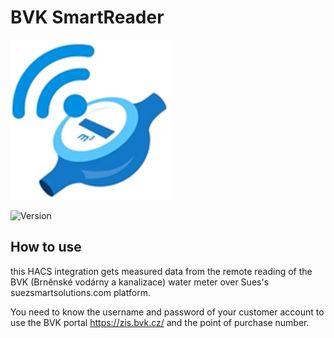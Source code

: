 # BVK SmartReader

![Logo](custom_components/bvk_smartreader/icon.png)

![Version](https://img.shields.io/badge/version-1.0.26-blue)

## How to use

this HACS integration gets measured data from the remote reading of the BVK (Brněnské vodárny a kanalizace) water meter over Sues's suezsmartsolutions.com platform.

You need to know the username and password of your customer account to use the BVK portal https://zis.bvk.cz/ and the point of purchase number.

